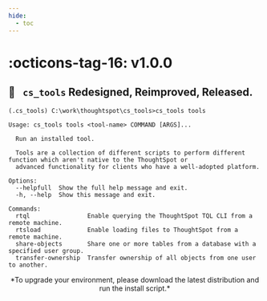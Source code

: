 ```yaml
---
hide:
  - toc
---
```


# :octicons-tag-16: v1.0.0
## :tada: &nbsp; `cs_tools` Redesigned, Reimproved, Released.

```console
(.cs_tools) C:\work\thoughtspot\cs_tools>cs_tools tools

Usage: cs_tools tools <tool-name> COMMAND [ARGS]...

  Run an installed tool.

  Tools are a collection of different scripts to perform different function which aren't native to the ThoughtSpot or
  advanced functionality for clients who have a well-adopted platform.

Options:
  --helpfull  Show the full help message and exit.
  -h, --help  Show this message and exit.

Commands:
  rtql                Enable querying the ThoughtSpot TQL CLI from a remote machine.
  rtsload             Enable loading files to ThoughtSpot from a remote machine.
  share-objects       Share one or more tables from a database with a specified user group.
  transfer-ownership  Transfer ownership of all objects from one user to another.
```

<center>*To upgrade your environment, please download the latest distribution and run the install script.*</center>

[gh-release]: https://github.com/thoughtspot/cs_tools/releases/tag/v1.0.0

